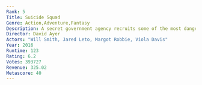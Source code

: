 ```yaml
---
Rank: 5
Title: Suicide Squad
Genre: Action,Adventure,Fantasy
Description: A secret government agency recruits some of the most dangerous incarcerated super-villains to form a defensive task force.
Director: David Ayer
Actors: "Will Smith, Jared Leto, Margot Robbie, Viola Davis"
Year: 2016
Runtime: 123
Rating: 6.2
Votes: 393727
Revenue: 325.02
Metascore: 40
---
```


